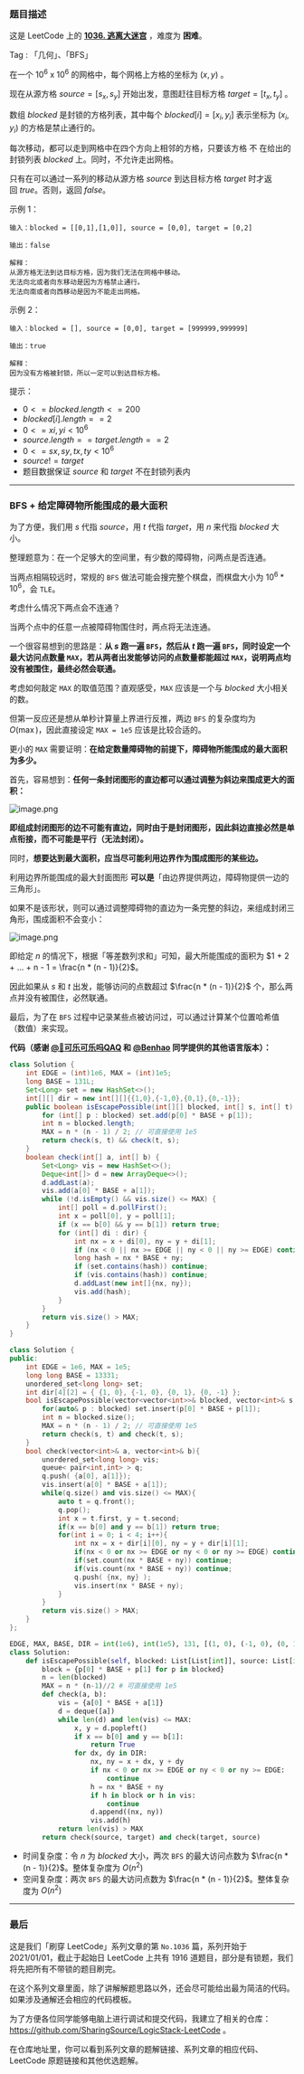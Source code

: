 ### 题目描述

这是 LeetCode 上的 **[1036. 逃离大迷宫](https://leetcode-cn.com/problems/escape-a-large-maze/solution/gong-shui-san-xie-bfs-gei-ding-zhang-ai-8w63o/)** ，难度为 **困难**。

Tag : 「几何」、「BFS」



在一个 $10^6$ x $10^6$ 的网格中，每个网格上方格的坐标为 $(x, y)$ 。

现在从源方格 $source = [s_x, s_y]$ 开始出发，意图赶往目标方格 $target = [t_x, t_y]$ 。

数组 $blocked$ 是封锁的方格列表，其中每个 $blocked[i] = [x_i, y_i]$ 表示坐标为 $(x_i, y_i)$ 的方格是禁止通行的。

每次移动，都可以走到网格中在四个方向上相邻的方格，只要该方格 不 在给出的封锁列表 $blocked$ 上。同时，不允许走出网格。

只有在可以通过一系列的移动从源方格 $source$ 到达目标方格 $target$ 时才返回 $true$。否则，返回 $false$。

示例 1：
```
输入：blocked = [[0,1],[1,0]], source = [0,0], target = [0,2]

输出：false

解释：
从源方格无法到达目标方格，因为我们无法在网格中移动。
无法向北或者向东移动是因为方格禁止通行。
无法向南或者向西移动是因为不能走出网格。
```
示例 2：
```
输入：blocked = [], source = [0,0], target = [999999,999999]

输出：true

解释：
因为没有方格被封锁，所以一定可以到达目标方格。
```

提示：
* $0 <= blocked.length <= 200$
* $blocked[i].length == 2$
* $0 <= xi, yi < 10^6$
* $source.length == target.length == 2$
* $0 <= sx, sy, tx, ty < 10^6$
* $source != target$
* 题目数据保证 $source$ 和 $target$ 不在封锁列表内

---

### BFS + 给定障碍物所能围成的最大面积

为了方便，我们用 $s$ 代指 $source$，用 $t$ 代指 $target$，用 $n$ 来代指 $blocked$ 大小。

整理题意为：在一个足够大的空间里，有少数的障碍物，问两点是否连通。

当两点相隔较远时，常规的 `BFS` 做法可能会搜完整个棋盘，而棋盘大小为 $10^6 * 10^6$，会 `TLE`。

考虑什么情况下两点会不连通？

当两个点中的任意一点被障碍物围住时，两点将无法连通。

一个很容易想到的思路是：**从 $s$ 跑一遍 `BFS`，然后从 $t$ 跑一遍 `BFS`，同时设定一个最大访问点数量 `MAX`，若从两者出发能够访问的点数量都能超过 `MAX`，说明两点均没有被围住，最终必然会联通。**

考虑如何敲定 `MAX`  的取值范围？直观感受，`MAX` 应该是一个与 $blocked$ 大小相关的数。

但第一反应还是想从单秒计算量上界进行反推，两边 `BFS`  的复杂度均为 $O(\max)$，因此直接设定 `MAX = 1e5` 应该是比较合适的。

更小的 `MAX` 需要证明：**在给定数量障碍物的前提下，障碍物所能围成的最大面积为多少。**

首先，容易想到：**任何一条封闭图形的直边都可以通过调整为斜边来围成更大的面积：**

![image.png](https://pic.leetcode-cn.com/1641855571-IOaJZJ-image.png)

**即组成封闭图形的边不可能有直边，同时由于是封闭图形，因此斜边直接必然是单点衔接，而不可能是平行（无法封闭）。**

同时，**想要达到最大面积，应当尽可能利用边界作为围成图形的某些边。**

利用边界所能围成的最大封面图形 **可以是**「由边界提供两边，障碍物提供一边的三角形」。

如果不是该形状，则可以通过调整障碍物的直边为一条完整的斜边，来组成封闭三角形，围成面积不会变小：

![image.png](https://pic.leetcode-cn.com/1641856898-BYFygs-image.png)

即给定 $n$ 的情况下，根据「等差数列求和」可知，最大所能围成的面积为 $1 + 2 + ... + n - 1 = \frac{n * (n - 1)}{2}$。

因此如果从 $s$ 和 $t$ 出发，能够访问的点数超过 $\frac{n * (n - 1)}{2}$ 个，那么两点并没有被围住，必然联通。

最后，为了在 `BFS` 过程中记录某些点被访问过，可以通过计算某个位置哈希值（数值）来实现。

**代码（感谢 [@🍭可乐可乐吗QAQ](/u/littletime_cc/) 和 [@Benhao](/u/himymben/) 同学提供的其他语言版本）：**
```Java
class Solution {
    int EDGE = (int)1e6, MAX = (int)1e5;
    long BASE = 131L;
    Set<Long> set = new HashSet<>();
    int[][] dir = new int[][]{{1,0},{-1,0},{0,1},{0,-1}};
    public boolean isEscapePossible(int[][] blocked, int[] s, int[] t) {
        for (int[] p : blocked) set.add(p[0] * BASE + p[1]);
        int n = blocked.length;
        MAX = n * (n - 1) / 2; // 可直接使用 1e5
        return check(s, t) && check(t, s);
    }
    boolean check(int[] a, int[] b) {
        Set<Long> vis = new HashSet<>();
        Deque<int[]> d = new ArrayDeque<>();
        d.addLast(a);
        vis.add(a[0] * BASE + a[1]);
        while (!d.isEmpty() && vis.size() <= MAX) {
            int[] poll = d.pollFirst();
            int x = poll[0], y = poll[1];
            if (x == b[0] && y == b[1]) return true;
            for (int[] di : dir) {
                int nx = x + di[0], ny = y + di[1];
                if (nx < 0 || nx >= EDGE || ny < 0 || ny >= EDGE) continue;
                long hash = nx * BASE + ny;
                if (set.contains(hash)) continue;
                if (vis.contains(hash)) continue;
                d.addLast(new int[]{nx, ny});
                vis.add(hash);
            }
        }
        return vis.size() > MAX;
    }
}
```


```C++
class Solution {
public:
    int EDGE = 1e6, MAX = 1e5;
    long long BASE = 13331;
    unordered_set<long long> set;
    int dir[4][2] = { {1, 0}, {-1, 0}, {0, 1}, {0, -1} };
    bool isEscapePossible(vector<vector<int>>& blocked, vector<int>& s, vector<int>& t) {
        for(auto& p : blocked) set.insert(p[0] * BASE + p[1]);
        int n = blocked.size();
        MAX = n * (n - 1) / 2; // 可直接使用 1e5
        return check(s, t) and check(t, s);
    }
    bool check(vector<int>& a, vector<int>& b){
        unordered_set<long long> vis;
        queue< pair<int,int> > q;
        q.push( {a[0], a[1]});
        vis.insert(a[0] * BASE + a[1]);
        while(q.size() and vis.size() <= MAX){
            auto t = q.front();
            q.pop();
            int x = t.first, y = t.second;
            if(x == b[0] and y == b[1]) return true;
            for(int i = 0; i < 4; i++){
                int nx = x + dir[i][0], ny = y + dir[i][1];
                if(nx < 0 or nx >= EDGE or ny < 0 or ny >= EDGE) continue;
                if(set.count(nx * BASE + ny)) continue;
                if(vis.count(nx * BASE + ny)) continue;
                q.push( {nx, ny} );
                vis.insert(nx * BASE + ny);
            }
        }
        return vis.size() > MAX;
    }
};
```


```Python
EDGE, MAX, BASE, DIR = int(1e6), int(1e5), 131, [(1, 0), (-1, 0), (0, 1), (0, -1)]
class Solution:
    def isEscapePossible(self, blocked: List[List[int]], source: List[int], target: List[int]) -> bool:
        block = {p[0] * BASE + p[1] for p in blocked}
        n = len(blocked)
        MAX = n * (n-1)//2 # 可直接使用 1e5
        def check(a, b):
            vis = {a[0] * BASE + a[1]}
            d = deque([a])
            while len(d) and len(vis) <= MAX:
                x, y = d.popleft()
                if x == b[0] and y == b[1]:
                    return True
                for dx, dy in DIR:
                    nx, ny = x + dx, y + dy
                    if nx < 0 or nx >= EDGE or ny < 0 or ny >= EDGE:
                        continue
                    h = nx * BASE + ny
                    if h in block or h in vis:
                        continue
                    d.append((nx, ny))
                    vis.add(h)
            return len(vis) > MAX
        return check(source, target) and check(target, source)
```
* 时间复杂度：令 $n$ 为 $blocked$ 大小，两次 `BFS` 的最大访问点数为 $\frac{n * (n - 1)}{2}$。整体复杂度为 $O(n^2)$
* 空间复杂度：两次 `BFS` 的最大访问点数为 $\frac{n * (n - 1)}{2}$。整体复杂度为 $O(n^2)$

---

### 最后

这是我们「刷穿 LeetCode」系列文章的第 `No.1036` 篇，系列开始于 2021/01/01，截止于起始日 LeetCode 上共有 1916 道题目，部分是有锁题，我们将先把所有不带锁的题目刷完。

在这个系列文章里面，除了讲解解题思路以外，还会尽可能给出最为简洁的代码。如果涉及通解还会相应的代码模板。

为了方便各位同学能够电脑上进行调试和提交代码，我建立了相关的仓库：https://github.com/SharingSource/LogicStack-LeetCode 。

在仓库地址里，你可以看到系列文章的题解链接、系列文章的相应代码、LeetCode 原题链接和其他优选题解。


